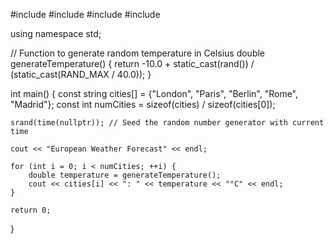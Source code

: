 
#include <iostream>
#include <string>
#include <cstdlib>
#include <ctime>

using namespace std;

// Function to generate random temperature in Celsius
double generateTemperature() {
    return -10.0 + static_cast<double>(rand()) / (static_cast<double>(RAND_MAX / 40.0));
}

int main() {
    const string cities[] = {"London", "Paris", "Berlin", "Rome", "Madrid"};
    const int numCities = sizeof(cities) / sizeof(cities[0]);

    srand(time(nullptr)); // Seed the random number generator with current time

    cout << "European Weather Forecast" << endl;

    for (int i = 0; i < numCities; ++i) {
        double temperature = generateTemperature();
        cout << cities[i] << ": " << temperature << "°C" << endl;
    }

    return 0;
}

